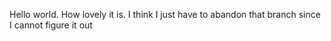 Hello world. How lovely it is. 
I think I just have to abandon that branch since I cannot figure it out
